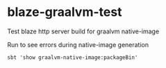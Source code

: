 # blaze-graalvm-test
Test blaze http server build for graalvm native-image

Run to see errors during native-image generation

`sbt 'show graalvm-native-image:packageBin'`
